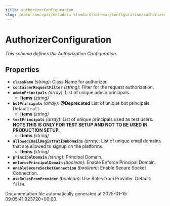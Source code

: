 ```yaml
---
title: authorizerConfiguration
slug: /main-concepts/metadata-standard/schemas/configuration/authorizerconfiguration
---
```


# AuthorizerConfiguration

*This schema defines the Authorization Configuration.*

## Properties

- **`className`** *(string)*: Class Name for authorizer.
- **`containerRequestFilter`** *(string)*: Filter for the request authorization.
- **`adminPrincipals`** *(array)*: List of unique admin principals.
  - **Items** *(string)*
- **`botPrincipals`** *(array)*: **@Deprecated** List of unique bot principals. Default: `null`.
  - **Items** *(string)*
- **`testPrincipals`** *(array)*: List of unique principals used as test users. **NOTE THIS IS ONLY FOR TEST SETUP AND NOT TO BE USED IN PRODUCTION SETUP**.
  - **Items** *(string)*
- **`allowedEmailRegistrationDomains`** *(array)*: List of unique email domains that are allowed to signup on the platforms.
  - **Items** *(string)*
- **`principalDomain`** *(string)*: Principal Domain.
- **`enforcePrincipalDomain`** *(boolean)*: Enable Enforce Principal Domain.
- **`enableSecureSocketConnection`** *(boolean)*: Enable Secure Socket Connection.
- **`useRolesFromProvider`** *(boolean)*: Use Roles from Provider. Default: `false`.


Documentation file automatically generated at 2025-01-15 09:05:41.923720+00:00.
